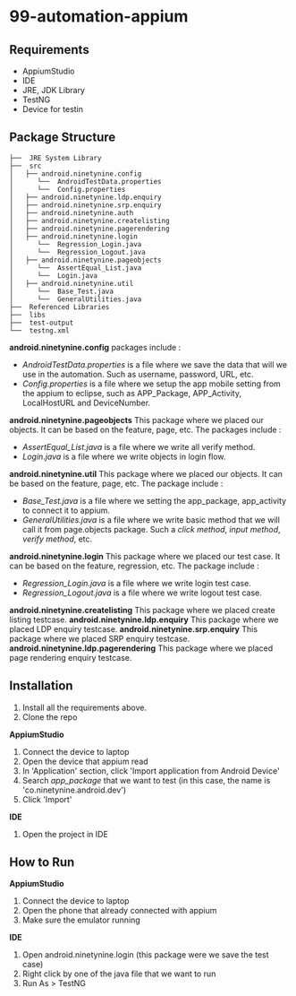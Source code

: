 # 99-automation-appium

## Requirements
- AppiumStudio
- IDE
- JRE, JDK Library
- TestNG
- Device for testin

## Package Structure
```
├──  JRE System Library
├──  src
│   ├── android.ninetynine.config
│      └──  AndroidTestData.properties
│      └──  Config.properties
│   ├── android.ninetynine.ldp.enquiry
│   ├── android.ninetynine.srp.enquiry
│   ├── android.ninetynine.auth
│   ├── android.ninetynine.createlisting
│   ├── android.ninetynine.pagerendering
│   ├── android.ninetynine.login
│      └──  Regression_Login.java
│      └──  Regression_Logout.java
│   ├── android.ninetynine.pageobjects
│      └──  AssertEqual_List.java
│      └──  Login.java
│   ├── android.ninetynine.util
│      └──  Base_Test.java
│      └──  GeneralUtilities.java
├──  Referenced Libraries
├──  libs
├──  test-output
└──  testng.xml
```



**android.ninetynine.config** packages include :
  - *AndroidTestData.properties* is a file where we save the data that will we use in the automation. Such as username, password, URL, etc.
  - *Config.properties* is a file where we setup the app mobile setting from the appium to eclipse, such as APP_Package, APP_Activity, LocalHostURL and DeviceNumber.
  
  **android.ninetynine.pageobjects** This package where we placed our objects. It can be based on the feature, page, etc. The packages include :
  -  *AssertEqual_List.java* is a file where we write all verify method.
  -  *Login.java* is a file where we write objects in login flow. 
  
  **android.ninetynine.util** This package where we placed our objects. It can be based on the feature, page, etc. The package include :
  -  *Base_Test.java* is a file where we setting the app_package, app_activity to connect it to appium. 
  -  *GeneralUtilities.java* is a file where we write basic method that we will call it from page.objects package. Such a *click method*, *input method*, *verify method*, etc.

**android.ninetynine.login** This package where we placed our test case. It can be based on the feature, regression, etc. The package include :
  -  *Regression_Login.java* is a file where we write login test case.
  -  *Regression_Logout.java* is a file where we write logout test case.

**android.ninetynine.createlisting** This package where we placed create listing testcase.
**android.ninetynine.ldp.enquiry** This package where we placed LDP enquiry testcase.
**android.ninetynine.srp.enquiry** This package where we placed SRP enquiry testcase.
**android.ninetynine.ldp.pagerendering** This package where we placed page rendering enquiry testcase.
  

## Installation
1. Install all the requirements above.
2. Clone the repo

**AppiumStudio**
1. Connect the device to laptop
2. Open the device that appium read
3. In 'Application' section, click 'Import application from Android Device'
4. Search *app_package* that we want to test (in this case, the name is 'co.ninetynine.android.dev')
5. Click 'Import'

**IDE**
1. Open the project in IDE

## How to Run
**AppiumStudio**
1. Connect the device to laptop
2. Open the phone that already connected with appium
3. Make sure the emulator running 

**IDE**
1. Open android.ninetynine.login (this package were we save the test case)
2. Right click by one of the java file that we want to run
3. Run As > TestNG
